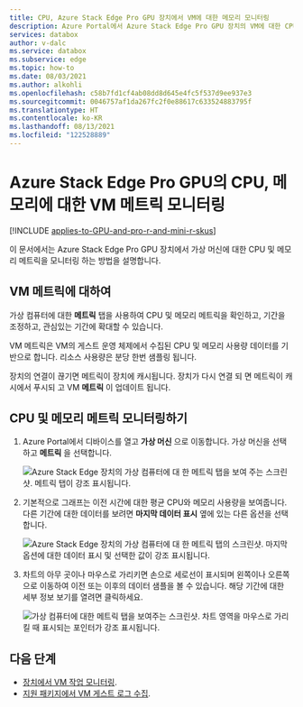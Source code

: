 ```yaml
---
title: CPU, Azure Stack Edge Pro GPU 장치에서 VM에 대한 메모리 모니터링
description: Azure Portal에서 Azure Stack Edge Pro GPU 장치의 VM에 대한 CPU, 메모리 메트릭을 모니터링하는 방법을 알아봅니다.
services: databox
author: v-dalc
ms.service: databox
ms.subservice: edge
ms.topic: how-to
ms.date: 08/03/2021
ms.author: alkohli
ms.openlocfilehash: c58b7fd1cf4ab08dd8d645e4fc5f537d9ee937e3
ms.sourcegitcommit: 0046757af1da267fc2f0e88617c633524883795f
ms.translationtype: HT
ms.contentlocale: ko-KR
ms.lasthandoff: 08/13/2021
ms.locfileid: "122528889"
---
```

# <a name="monitor-vm-metrics-for-cpu-memory-on-azure-stack-edge-pro-gpu"></a>Azure Stack Edge Pro GPU의 CPU, 메모리에 대한 VM 메트릭 모니터링

[!INCLUDE [applies-to-GPU-and-pro-r-and-mini-r-skus](../../includes/azure-stack-edge-applies-to-gpu-pro-r-mini-r-sku.md)]

이 문서에서는 Azure Stack Edge Pro GPU 장치에서 가상 머신에 대한 CPU 및 메모리 메트릭을 모니터링 하는 방법을 설명합니다.

## <a name="about-vm-metrics"></a>VM 메트릭에 대하여

가상 컴퓨터에 대한 **메트릭** 탭을 사용하여 CPU 및 메모리 메트릭을 확인하고, 기간을 조정하고, 관심있는 기간에 확대할 수 있습니다.

VM 메트릭은 VM의 게스트 운영 체제에서 수집된 CPU 및 메모리 사용량 데이터를 기반으로 합니다. 리소스 사용량은 분당 한번 샘플링 됩니다.

장치의 연결이 끊기면 메트릭이 장치에 캐시됩니다. 장치가 다시 연결 되 면 메트릭이 캐시에서 푸시되 고 VM **메트릭** 이 업데이트 됩니다.

## <a name="monitor-cpu-and-memory-metrics"></a>CPU 및 메모리 메트릭 모니터링하기

1. Azure Portal에서 디바이스를 열고 **가상 머신** 으로 이동합니다. 가상 머신을 선택하고 **메트릭** 을 선택합니다.

    ![Azure Stack Edge 장치의 가상 컴퓨터에 대 한 메트릭 탭을 보여 주는 스크린샷. 메트릭 탭이 강조 표시됩니다.](media/azure-stack-edge-gpu-monitor-virtual-machine-metrics/metrics-01.png)

2. 기본적으로 그래프는 이전 시간에 대한 평균 CPU와 메모리 사용량을 보여줍니다. 다른 기간에 대한 데이터를 보려면 **마지막 데이터 표시** 옆에 있는 다른 옵션을 선택합니다.

    ![Azure Stack Edge 장치의 가상 컴퓨터에 대 한 메트릭 탭의 스크린샷. 마지막 옵션에 대한 데이터 표시 및 선택한 값이 강조 표시됩니다.](./media/azure-stack-edge-gpu-monitor-virtual-machine-metrics/metrics-02.png)

3. 차트의 아무 곳이나 마우스로 가리키면 손으로 세로선이 표시되며 왼쪽이나 오른쪽으로 이동하여 이전 또는 이후의 데이터 샘플을 볼 수 있습니다. 해당 기간에 대한 세부 정보 보기를 열려면 클릭하세요.

    ![가상 컴퓨터에 대한 메트릭 탭을 보여주는 스크린샷. 차트 영역을 마우스로 가리킬 때 표시되는 포인터가 강조 표시됩니다.](./media/azure-stack-edge-gpu-monitor-virtual-machine-metrics/metrics-03.png)


## <a name="next-steps"></a>다음 단계

- [장치에서 VM 작업 모니터링](azure-stack-edge-gpu-monitor-virtual-machine-activity.md).
- [지원 패키지에서 VM 게스트 로그 수집](azure-stack-edge-gpu-collect-virtual-machine-guest-logs.md).
